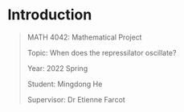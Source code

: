 # Introduction

> MATH 4042: Mathematical Project
> 
> Topic: When does the repressilator oscillate?
> 
> Year: 2022 Spring
> 
> Student: Mingdong He
> 
> Supervisor: Dr Etienne Farcot

